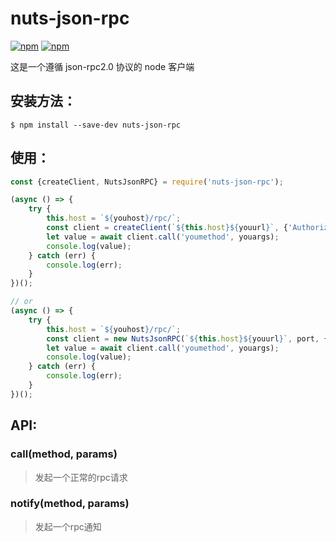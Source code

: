 # nuts-json-rpc
[![npm](https://img.shields.io/npm/v/nuts-json-rpc.svg?style=flat-square)](https://www.npmjs.com/package/nuts-json-rpc)
[![npm](https://img.shields.io/npm/l/nuts-json-rpc.svg?style=flat-square)](https://www.npmjs.com/package/nuts-json-rpc)

这是一个遵循 json-rpc2.0 协议的 node 客户端

## 安装方法：
```
$ npm install --save-dev nuts-json-rpc
```
## 使用：
```javascript
const {createClient, NutsJsonRPC} = require('nuts-json-rpc');

(async () => {
    try {
        this.host = `${youhost}/rpc/`;
        const client = createClient(`${this.host}${youurl}`, {'Authorization': 'uid'});
        let value = await client.call('youmethod', youargs);
        console.log(value);
    } catch (err) {
        console.log(err);
    }
})();

// or
(async () => {
    try {
        this.host = `${youhost}/rpc/`;
        const client = new NutsJsonRPC(`${this.host}${youurl}`, port, {'Authorization': 'uid'});
        let value = await client.call('youmethod', youargs);
        console.log(value);
    } catch (err) {
        console.log(err);
    }
})();
```

## API:

### call(method, params)
> 发起一个正常的rpc请求

### notify(method, params)
> 发起一个rpc通知
